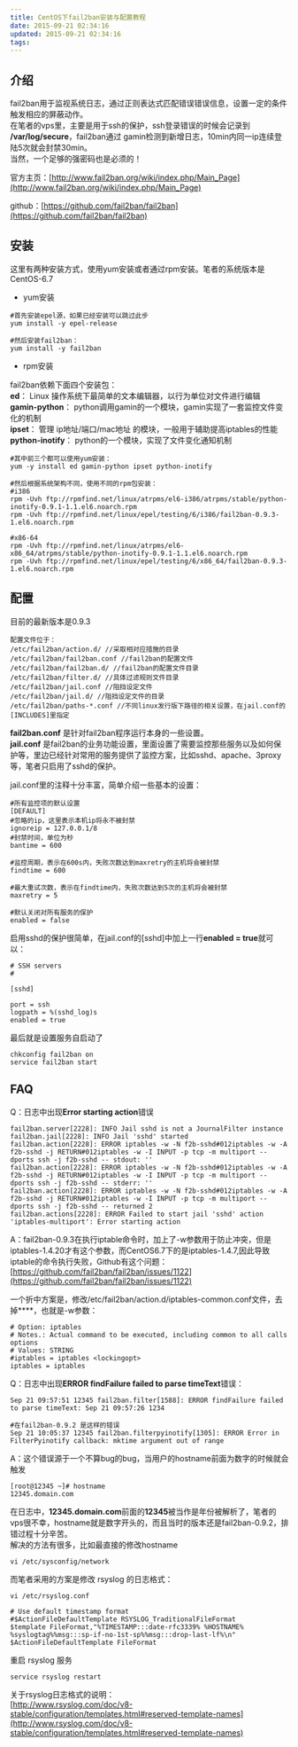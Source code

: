 ```yaml
---
title: CentOS下fail2ban安装与配置教程
date: 2015-09-21 02:34:16
updated: 2015-09-21 02:34:16
tags:
---
```

## 介绍

fail2ban用于监视系统日志，通过正则表达式匹配错误错误信息，设置一定的条件触发相应的屏蔽动作。  
 在笔者的vps里，主要是用于ssh的保护，ssh登录错误的时候会记录到 **/var/log/secure**，fail2ban通过 gamin检测到新增日志，10min内同一ip连续登陆5次就会封禁30min。  
 当然，一个足够的强密码也是必须的！

官方主页：[http://www.fail2ban.org/wiki/index.php/Main_Page](http://www.fail2ban.org/wiki/index.php/Main_Page)

github：[https://github.com/fail2ban/fail2ban](https://github.com/fail2ban/fail2ban)


## 安装

 这里有两种安装方式，使用yum安装或者通过rpm安装。笔者的系统版本是CentOS-6.7

- yum安装

```
#首先安装epel源，如果已经安装可以跳过此步
yum install -y epel-release

#然后安装fail2ban：
yum install -y fail2ban
```

- rpm安装

fail2ban依赖下面四个安装包：  
**ed**： Linux 操作系统下最简单的文本编辑器，以行为单位对文件进行编辑  
**gamin-python**： python调用gamin的一个模块，gamin实现了一套监控文件变化的机制  
**ipset**： 管理 ip地址/端口/mac地址 的模块，一般用于辅助提高iptables的性能  
**python-inotify**： python的一个模块，实现了文件变化通知机制

```
#其中前三个都可以使用yum安装：
yum -y install ed gamin-python ipset python-inotify

#然后根据系统架构不同，使用不同的rpm包安装：
#i386
rpm -Uvh ftp://rpmfind.net/linux/atrpms/el6-i386/atrpms/stable/python-inotify-0.9.1-1.1.el6.noarch.rpm
rpm -Uvh ftp://rpmfind.net/linux/epel/testing/6/i386/fail2ban-0.9.3-1.el6.noarch.rpm

#x86-64
rpm -Uvh ftp://rpmfind.net/linux/atrpms/el6-x86_64/atrpms/stable/python-inotify-0.9.1-1.1.el6.noarch.rpm
rpm -Uvh ftp://rpmfind.net/linux/epel/testing/6/x86_64/fail2ban-0.9.3-1.el6.noarch.rpm
```


## 配置

目前的最新版本是0.9.3

```
配置文件位于：
/etc/fail2ban/action.d/ //采取相对应措施的目录
/etc/fail2ban/fail2ban.conf //fail2ban的配置文件
/etc/fail2ban/fail2ban.d/ //fail2ban的配置文件目录
/etc/fail2ban/filter.d/ //具体过滤规则文件目录
/etc/fail2ban/jail.conf //阻挡设定文件
/etc/fail2ban/jail.d/ //阻挡设定文件的目录
/etc/fail2ban/paths-*.conf //不同linux发行版下路径的相关设置，在jail.conf的[INCLUDES]里指定
```

**fail2ban.conf** 是针对fail2ban程序运行本身的一些设置。  
**jail.conf** 是fail2ban的业务功能设置，里面设置了需要监控那些服务以及如何保护等，里边已经针对常用的服务提供了监控方案，比如sshd、apache、3proxy等，笔者只启用了sshd的保护。

jail.conf里的注释十分丰富，简单介绍一些基本的设置：

```
#所有监控项的默认设置
[DEFAULT]
#忽略的ip，这里表示本机ip将永不被封禁
ignoreip = 127.0.0.1/8
#封禁时间，单位为秒
bantime = 600

#监控周期，表示在600s内，失败次数达到maxretry的主机将会被封禁
findtime = 600

#最大重试次数，表示在findtime内，失败次数达到5次的主机将会被封禁
maxretry = 5

#默认关闭对所有服务的保护
enabled = false
```

启用sshd的保护很简单，在jail.conf的[sshd]中加上一行**enabled = true**就可以：

```
# SSH servers
#

[sshd]

port = ssh
logpath = %(sshd_log)s
enabled = true
```

最后就是设置服务自启动了

```
chkconfig fail2ban on
service fail2ban start
```


## FAQ

Q：日志中出现**Error starting action**错误

```
fail2ban.server[2228]: INFO Jail sshd is not a JournalFilter instance
fail2ban.jail[2228]: INFO Jail 'sshd' started
fail2ban.action[2228]: ERROR iptables -w -N f2b-sshd#012iptables -w -A f2b-sshd -j RETURN#012iptables -w -I INPUT -p tcp -m multiport --dports ssh -j f2b-sshd -- stdout: ''
fail2ban.action[2228]: ERROR iptables -w -N f2b-sshd#012iptables -w -A f2b-sshd -j RETURN#012iptables -w -I INPUT -p tcp -m multiport --dports ssh -j f2b-sshd -- stderr: ''
fail2ban.action[2228]: ERROR iptables -w -N f2b-sshd#012iptables -w -A f2b-sshd -j RETURN#012iptables -w -I INPUT -p tcp -m multiport --dports ssh -j f2b-sshd -- returned 2
fail2ban.actions[2228]: ERROR Failed to start jail 'sshd' action 'iptables-multiport': Error starting action
```

A：fail2ban-0.9.3在执行iptable命令时，加上了-w参数用于防止冲突，但是iptables-1.4.20才有这个参数，而CentOS6.7下的是iptables-1.4.7,因此导致iptable的命令执行失败，Github有这个问题：  
[https://github.com/fail2ban/fail2ban/issues/1122](https://github.com/fail2ban/fail2ban/issues/1122)

一个折中方案是，修改/etc/fail2ban/action.d/iptables-common.conf文件，去掉**<lockingopt>**，也就是-w参数：

```
# Option: iptables
# Notes.: Actual command to be executed, including common to all calls options
# Values: STRING
#iptables = iptables <lockingopt>
iptables = iptables
```

Q：日志中出现**ERROR findFailure failed to parse timeText**错误：

```
Sep 21 09:57:51 12345 fail2ban.filter[1588]: ERROR findFailure failed to parse timeText: Sep 21 09:57:26 1234

#在fail2ban-0.9.2 是这样的错误
Sep 21 10:05:37 12345 fail2ban.filterpyinotify[1305]: ERROR Error in FilterPyinotify callback: mktime argument out of range
```

A：这个错误源于一个不算bug的bug，当用户的hostname前面为数字的时候就会触发

```
[root@12345 ~]# hostname
12345.domain.com
```

在日志中，**12345.domain.com**前面的**12345**被当作是年份被解析了，笔者的vps很不幸，hostname就是数字开头的，而且当时的版本还是fail2ban-0.9.2，排错过程十分辛苦。  
 解决的方法有很多，比如最直接的修改hostname

```
vi /etc/sysconfig/network
```

而笔者采用的方案是修改 rsyslog 的日志格式：

```
vi /etc/rsyslog.conf

# Use default timestamp format
#$ActionFileDefaultTemplate RSYSLOG_TraditionalFileFormat
$template FileFormat,"%TIMESTAMP:::date-rfc3339% %HOSTNAME% %syslogtag%%msg:::sp-if-no-1st-sp%%msg:::drop-last-lf%\n"
$ActionFileDefaultTemplate FileFormat
```

重启 rsyslog 服务

```
service rsyslog restart
```

关于rsyslog日志格式的说明：  
[http://www.rsyslog.com/doc/v8-stable/configuration/templates.html#reserved-template-names](http://www.rsyslog.com/doc/v8-stable/configuration/templates.html#reserved-template-names)



